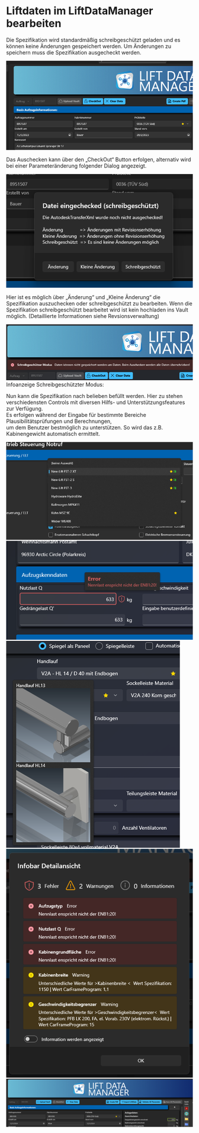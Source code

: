 # Liftdaten im LiftDataManager bearbeiten

Die Spezifikation wird standardmäßig schreibgeschützt geladen und es können keine Änderungen gespeichert werden. Um Änderungen zu speichern muss die Spezifikation ausgecheckt werden.

![image](/LiftDataManager/Docs/HelpImages/image16.png) 

Das Auschecken kann über den „CheckOut“ Button erfolgen, alternativ wird bei einer Parameteränderung folgender Dialog angezeigt.

![image](/LiftDataManager/Docs/HelpImages/image17.png) 

Hier ist es möglich über „Änderung“ und „Kleine Änderung“ die Spezifikation auszuchecken oder schreibgeschützt zu bearbeiten. Wenn die Spezifikation schreibgeschützt bearbeitet wird ist kein hochladen ins Vault möglich. (Detaillierte Informationen siehe Revsionsverwaltung)

![image](/LiftDataManager/Docs/HelpImages/image18.png)  
Infoanzeige Schreibgeschützter Modus:

Nun kann die Spezifikation nach belieben befüllt werden. Hier zu stehen verschiedensten Controls mit diversen Hilfs- und Unterstützungsfeatures zur Verfügung.  
Es erfolgen während der Eingabe für bestimmte Bereiche Plausibilitätsprüfungen und Berechnungen,  
um dem Benutzer bestmöglich zu unterstützen. So wird das z.B. Kabinengewicht automatisch ermittelt.

![image](/LiftDataManager/Docs/HelpImages/image19.png)  
![image](/LiftDataManager/Docs/HelpImages/image20.png)  
![image](/LiftDataManager/Docs/HelpImages/image21.png)  
![image](/LiftDataManager/Docs/HelpImages/image22.png)  
![image](/LiftDataManager/Docs/HelpImages/image23.png)  

